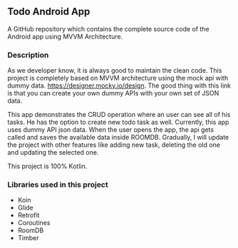 ## Todo Android App

A GitHub repository which contains the complete source code of the Android app using MVVM Architecture. 

### Description

As we developer know, it is always good to maintain the clean code. This project is completely based on MVVM architecture using the mock api with dummy data. https://designer.mocky.io/design. The good thing with this link is that you can create your own dummy APIs with your own set of JSON data.

This app demonstrates the CRUD operation where an user can see all of his tasks. He has the option to create new todo task as well. Currently, this app uses dummy API json data. When the user opens the app, the api gets called and saves the available data inside ROOMDB. Gradually, I will update the project with other features like adding new task, deleting the old one and updating the selected one. 

This project is 100% Kotlin.

### Libraries used in this project

- Koin
- Glide
- Retrofit
- Coroutines
- RoomDB
- Timber


